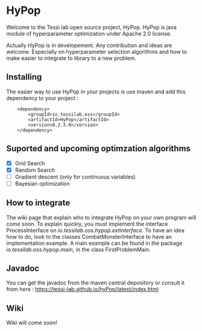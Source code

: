 # HyPop

Welcome to the Tessi lab open source project, HyPop. 
HyPop is java module of hyperparameter optimization under Apache 2.0 license.


Actually HyPop is in developement. Any contribution and ideas are welcome. Especially on hyperparameter selection algorithms and how to make easier to integrate to library to a new problem. 

## Installing 

The easier way to use HyPop in your projects is use maven and add this dependency to your project : 

        <dependency>
            <groupId>io.tessilab.oss</groupId>
            <artifactId>HyPop</artifactId>
            <version>0.2.3.0</version>
        </dependency>

## Suported and upcoming optimzation algorithms 

- [x] Grid Search 
- [x] Random Search 
- [ ] Gradient descent (only for continuous variables)
- [ ] Bayesian optimization

## How to integrate

The wiki page that explain who to integrate HyPop on your own program will come soon. 
To explain quickly, you must implement the interface ProcessInterface on _io.tessilab.oss.hypop.extinterface_.
To have an idea how to do, look to the classes CombatMonsterInterface to have an implementation example. A main example can be found in the package _io.tessilab.oss.hypop.main_, in the class FirstProblemMain. 

## Javadoc 
You can get the javadoc from the maven central depository or consult it from here : 
https://tessi-lab.github.io/hyPop/latest/index.html

## Wiki
Wiki will come soon!
